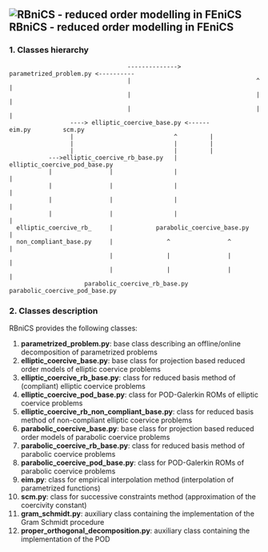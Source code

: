 ## ![RBniCS - reduced order modelling in FEniCS](https://gitlab.com/RBniCS/RBniCS/raw/master/doc/rbnics-logo-small.png "RBniCS - reduced order modelling in FEniCS") RBniCS - reduced order modelling in FEniCS ##

### 1. Classes hierarchy
                                     --------------> parametrized_problem.py <----------
                                     |                                   ^             |
                                     |                                   |             |
                                     |                                   |             |
                     ----> elliptic_coercive_base.py <------          eim.py         scm.py
                     |                            ^         |
                     |                            |         |
                     |                            |         |
               --->elliptic_coercive_rb_base.py   |    elliptic_coercive_pod_base.py
               |                |                 |                          |
               |                |                 |                          |
               |                |                 |                          |
               |                |                 |                          |
      elliptic_coercive_rb_     |            parabolic_coercive_base.py      |
      non_compliant_base.py     |               ^                ^           |
                                |               |                |           |
                                |               |                |           |
                         parabolic_coercive_rb_base.py       parabolic_coercive_pod_base.py

### 2. Classes description
RBniCS provides the following classes:
1. **parametrized_problem.py**: base class describing an offline/online decomposition of parametrized problems
2. **elliptic_coercive_base.py**: base class for projection based reduced order models of elliptic coervice problems
3. **elliptic_coercive_rb_base.py**: class for reduced basis method of (compliant) elliptic coervice problems
4. **elliptic_coercive_pod_base.py**: class for POD-Galerkin ROMs of elliptic coervice problems
5. **elliptic_coercive_rb_non_compliant_base.py**: class for reduced basis method of non-compliant elliptic coervice problems
6. **parabolic_coercive_base.py**: base class for projection based reduced order models of parabolic coervice problems
7. **parabolic_coercive_rb_base.py**: class for reduced basis method of parabolic coervice problems
8. **parabolic_coercive_pod_base.py**: class for POD-Galerkin ROMs of parabolic coervice problems
9. **eim.py**: class for empirical interpolation method (interpolation of parametrized functions)
10. **scm.py**: class for successive constraints method (approximation of the coercivity constant)
11. **gram_schmidt.py**: auxiliary class containing the implementation of the Gram Schmidt procedure
12. **proper_orthogonal_decomposition.py**: auxiliary class containing the implementation of the POD
